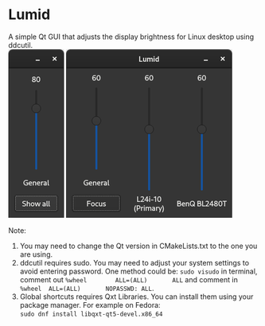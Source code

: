 # Lumid
A simple Qt GUI that adjusts the display brightness for Linux desktop using ddcutil.<br />
![UI](focus.png) ![UI](showall.png)

Note: 
1. You may need to change the Qt version in CMakeLists.txt to the one you are using.
2. ddcutil requires sudo. You may need to adjust your system settings to avoid entering password. One method could be: 
`sudo visudo` in terminal, comment out `%wheel        ALL=(ALL)       ALL` and comment in `%wheel  ALL=(ALL)       NOPASSWD: ALL`.
3. Global shortcuts requires Qxt Libraries. You can install them using your package manager. For example on Fedora:<br />
`sudo dnf install libqxt-qt5-devel.x86_64`
